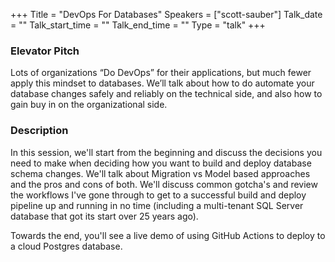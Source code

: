 +++
Title = "DevOps For Databases"
Speakers = ["scott-sauber"]
Talk_date = ""
Talk_start_time = ""
Talk_end_time = ""
Type = "talk"
+++

### Elevator Pitch

Lots of organizations “Do DevOps” for their applications, but much fewer apply this mindset to databases. We’ll talk about how to do automate your database changes safely and reliably on the technical side, and also how to gain buy in on the organizational side.

### Description

In this session, we'll start from the beginning and discuss the decisions you need to make when deciding how you want to build and deploy database schema changes. We'll talk about Migration vs Model based approaches and the pros and cons of both. We'll discuss common gotcha's and review the workflows I've gone through to get to a successful build and deploy pipeline up and running in no time (including a multi-tenant SQL Server database that got its start over 25 years ago).

Towards the end, you'll see a live demo of using GitHub Actions to deploy to a cloud Postgres database.